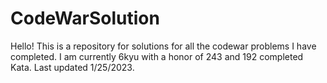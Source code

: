 # CodeWarSolution

Hello! This is a repository for solutions for all the codewar problems I have completed.
I am currently 6kyu with a honor of 243 and 192 completed Kata. Last updated 1/25/2023.
